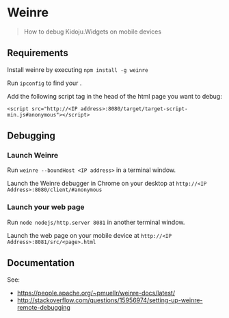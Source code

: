 # Weinre

> How to debug Kidoju.Widgets on mobile devices

## Requirements

Install weinre by executing ```npm install -g weinre```

Run ```ipconfig``` to find your <IP address>.

Add the following script tag in the head of the html page you want to debug:

```<script src="http://<IP address>:8080/target/target-script-min.js#anonymous"></script>```
 
## Debugging

### Launch Weinre

Run ```weinre --boundHost <IP address>``` in a terminal window.

Launch the Weinre debugger in Chrome on your desktop at ```http://<IP Address>:8080/client/#anonymous```

### Launch your web page

Run ```node nodejs/http.server 8081``` in another terminal window.

Launch the web page on your mobile device at ```http://<IP Address>:8081/src/<page>.html``` 

## Documentation

See:

- https://people.apache.org/~pmuellr/weinre-docs/latest/
- http://stackoverflow.com/questions/15956974/setting-up-weinre-remote-debugging


